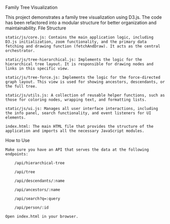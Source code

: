 Family Tree Visualization

This project demonstrates a family tree visualization using D3.js. The code has been refactored into a modular structure for better organization and maintainability.
File Structure

    static/js/core.js: Contains the main application logic, including D3.js initialization, zoom functionality, and the primary data fetching and drawing function (fetchAndDraw). It acts as the central orchestrator.

    static/js/tree-hierarchical.js: Implements the logic for the hierarchical tree layout. It is responsible for drawing nodes and links in this specific view.

    static/js/tree-force.js: Implements the logic for the force-directed graph layout. This view is used for showing ancestors, descendants, or the full tree.

    static/js/utils.js: A collection of reusable helper functions, such as those for coloring nodes, wrapping text, and formatting lists.

    static/js/ui.js: Manages all user interface interactions, including the info panel, search functionality, and event listeners for UI elements.

    index.html: The main HTML file that provides the structure of the application and imports all the necessary JavaScript modules.

How to Use

    Make sure you have an API that serves the data at the following endpoints:

        /api/hierarchical-tree

        /api/tree

        /api/descendants/:name

        /api/ancestors/:name

        /api/search?q=:query

        /api/person/:id

    Open index.html in your browser.